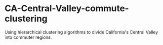 # CA-Central-Valley-commute-clustering
Using hierarchical clustering algorithms to divide California's Central Valley into commuter regions.
